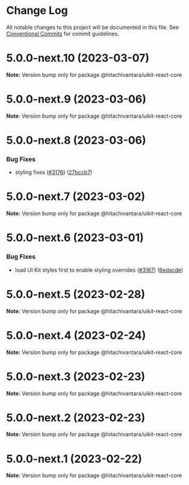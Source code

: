 # Change Log

All notable changes to this project will be documented in this file.
See [Conventional Commits](https://conventionalcommits.org) for commit guidelines.

# 5.0.0-next.10 (2023-03-07)

**Note:** Version bump only for package @hitachivantara/uikit-react-core

# 5.0.0-next.9 (2023-03-06)

**Note:** Version bump only for package @hitachivantara/uikit-react-core

# 5.0.0-next.8 (2023-03-06)

### Bug Fixes

- styling fixes ([#3176](https://github.com/lumada-design/hv-uikit-react/issues/3176)) ([27bccb7](https://github.com/lumada-design/hv-uikit-react/commit/27bccb703ea93f3f92b868ef43331924b8ca9ded))

# 5.0.0-next.7 (2023-03-02)

**Note:** Version bump only for package @hitachivantara/uikit-react-core

# 5.0.0-next.6 (2023-03-01)

### Bug Fixes

- load UI Kit styles first to enable styling overrides ([#3167](https://github.com/lumada-design/hv-uikit-react/issues/3167)) ([6edacde](https://github.com/lumada-design/hv-uikit-react/commit/6edacde1e3d090f6e1228693b3e5628fe776fecf))

# 5.0.0-next.5 (2023-02-28)

**Note:** Version bump only for package @hitachivantara/uikit-react-core

# 5.0.0-next.4 (2023-02-24)

**Note:** Version bump only for package @hitachivantara/uikit-react-core

# 5.0.0-next.3 (2023-02-23)

**Note:** Version bump only for package @hitachivantara/uikit-react-core

# 5.0.0-next.2 (2023-02-23)

**Note:** Version bump only for package @hitachivantara/uikit-react-core

# 5.0.0-next.1 (2023-02-22)

**Note:** Version bump only for package @hitachivantara/uikit-react-core
